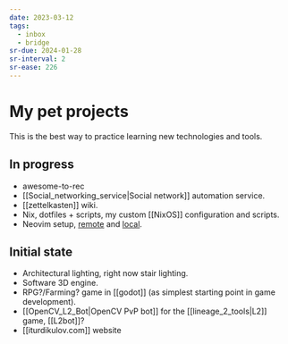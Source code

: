 ```yaml
---
date: 2023-03-12
tags:
  - inbox
  - bridge
sr-due: 2024-01-28
sr-interval: 2
sr-ease: 226
---
```


# My pet projects

This is the best way to practice learning new technologies and tools.

## In progress

- awesome-to-rec
- [[Social_networking_service|Social network]] automation service.
- [[zettelkasten]] wiki.
- Nix, dotfiles + scripts, my custom [[NixOS]] configuration and scripts.
- Neovim setup, [remote](https://github.com/Inom-Turdikulov/nvim) and
[local](file:///home/inom/.config/nvim).

## Initial state

- Architectural lighting, right now stair lighting.
- Software 3D engine.
- RPG?/Farming? game in [[godot]] (as simplest starting point in game development).
- [[OpenCV_L2_Bot|OpenCV PvP bot]] for the [[lineage_2_tools|L2]] game, [[L2bot]]?
- [[iturdikulov.com]] website
